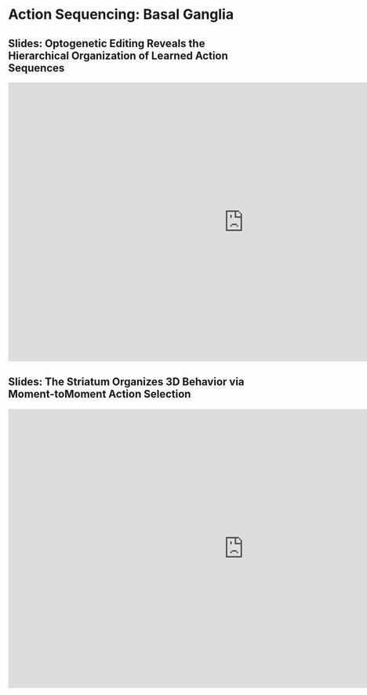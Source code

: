 # Action Sequencing: Basal Ganglia

## Slides: Optogenetic Editing Reveals the Hierarchical Organization of Learned Action Sequences

<iframe src="https://docs.google.com/presentation/d/e/2PACX-1vQfMLc_dOx94mtBgzBS0NtpP3wiLwESHWj-IHX9JmoEORbl4DcY1Nt-zlGMGOkWSTfnYcwmjPGL5u9v/embed?" frameborder="0" width="960" height="569" allowfullscreen="true" mozallowfullscreen="true" webkitallowfullscreen="true"></iframe>

## Slides: The Striatum Organizes 3D Behavior via Moment-toMoment Action Selection

<iframe src="https://docs.google.com/presentation/d/e/2PACX-1vToS22jG1KHI15cVQA7PPP_LUqOcLPMUDvfgm7dFv0Qfk2xmr9vHowi0OpKXMuJD8xsrXH3ZEyGm9T8/embed?start=false&loop=false&delayms=3000" frameborder="0" width="960" height="569" allowfullscreen="true" mozallowfullscreen="true" webkitallowfullscreen="true"></iframe>
